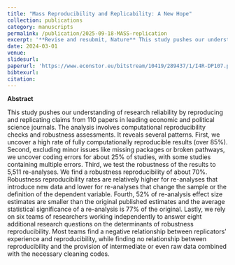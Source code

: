 ```yaml
---
title: "Mass Reproducibility and Replicability: A New Hope"
collection: publications
category: manuscripts
permalink: /publication/2025-09-18-MASS-replication
excerpt: '**Revise and resubmit, Nature** This study pushes our understanding of research reliability by reproducing and replicating claims from 110 papers in leading economic and political science journals. The analysis involves computational reproducibility checks and robustness assessments.'
date: 2024-03-01
venue: 
slidesurl: 
paperurl: 'https://www.econstor.eu/bitstream/10419/289437/1/I4R-DP107.pdf'
bibtexurl:
citation:
---
```


**Abstract**

This study pushes our understanding of research reliability by reproducing and replicating claims from 110 papers in leading economic and political science journals. The analysis involves computational reproducibility checks and robustness assessments. It reveals several patterns. First, we uncover a high rate of fully computationally reproducible results (over 85\%). Second, excluding minor issues like missing packages or broken pathways, we uncover coding errors for about 25\% of studies, with some studies containing multiple errors. Third, we test the robustness of the results to 5,511 re-analyses. We find a robustness reproducibility of about 70\%. Robustness reproducibility rates are relatively higher for re-analyses that introduce new data and lower for re-analyses that change the sample or the definition of the dependent variable. Fourth, 52\% of re-analysis effect size estimates are smaller than the original published estimates and the average statistical significance of a re-analysis is 77\% of the original. Lastly, we rely on six teams of researchers working independently to answer eight additional research questions on the determinants of robustness reproducibility. Most teams find a negative relationship between replicators’ experience and reproducibility, while finding no relationship between reproducibility and the provision of intermediate or even raw data combined with the necessary cleaning codes.